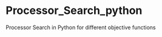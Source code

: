Processor_Search_python
=======================

Processor Search in Python for different objective functions
